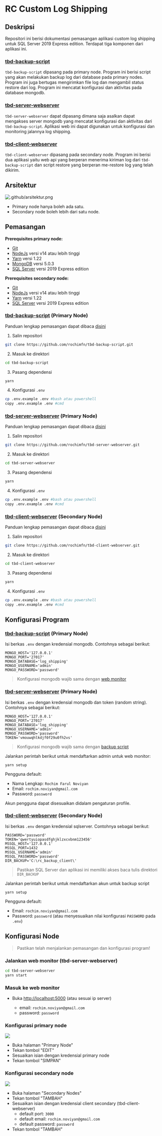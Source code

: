 # RC Custom Log Shipping

## Deskripsi

Repositori ini berisi dokumentasi pemasangan aplikasi custom log shipping untuk SQL Server 2019 Express edition. Terdapat tiga komponen dari aplikasi ini.

### [tbd-backup-script](https://github.com/rochimfn/tbd-backup-script)

`tbd-backup-script` dipasang pada primary node. Program ini berisi script yang akan melakukan backup log dari database pada primary nodes. Program ini juga bertugas mengirimkan file log dan mengambil status restore dari log. Program ini mencatat konfigurasi dan aktivitas pada database mongodb.

### [tbd-server-webserver](https://github.com/rochimfn/tbd-server-webserver)

`tbd-server-webserver` dapat dipasang dimana saja asalkan dapat mengakses server mongodb yang mencatat konfigurasi dan aktivitas dari `tbd-backup-script`. Aplikasi web ini dapat digunakan untuk konfigurasi dan monitoring jalannya log shipping.

### [tbd-client-webserver](https://github.com/rochimfn/tbd-client-webserver)

`tbd-client-webserver` dipasang pada secondary node. Program ini berisi dua aplikasi yaitu web api yang berperan menerima kiriman log dari `tbd-backup-script` dan script restore yang berperan me-restore log yang telah dikirim. 

## Arsitektur

![.github/arsitektur.png](.github/arsitektur.png)

* Primary node hanya boleh ada satu.
* Secondary node boleh lebih dari satu node.

## Pemasangan

**Prerequisites primary node:**
* [Git](https://git-scm.com/downloads)
* [NodeJs](https://nodejs.org/en/download/) versi v14 atau lebih tinggi
* [Yarn](https://classic.yarnpkg.com/lang/en/docs/install/) versi 1.22
* [MongoDB](https://www.mongodb.com/try/download/community) versi 5.0.3
* [SQL Server](https://www.microsoft.com/en-us/sql-server/sql-server-downloads) versi 2019 Express edition

**Prerequisites secondary node:**
* [Git](https://git-scm.com/downloads)
* [NodeJs](https://nodejs.org/en/download/) versi v14 atau lebih tinggi
* [Yarn](https://classic.yarnpkg.com/lang/en/docs/install/) versi 1.22
* [SQL Server](https://www.microsoft.com/en-us/sql-server/sql-server-downloads) versi 2019 Express edition


### [tbd-backup-script](https://github.com/rochimfn/tbd-backup-script) (Primary Node)

Panduan lengkap pemasangan dapat dibaca [disini](https://github.com/rochimfn/tbd-backup-script#readme)

1. Salin repositori

```bash
git clone https://github.com/rochimfn/tbd-backup-script.git
```

2. Masuk ke direktori

```bash
cd tbd-backup-script
```

3. Pasang dependensi

```bash
yarn 
```

4. Konfigurasi `.env`

```bash
cp .env.example .env #bash atau powershell
copy .env.example .env #cmd
```

### [tbd-server-webserver](https://github.com/rochimfn/tbd-server-webserver) (Primary Node)

Panduan lengkap pemasangan dapat dibaca [disini](https://github.com/rochimfn/tbd-server-webserver#readme)

1. Salin repositori

```bash
git clone https://github.com/rochimfn/tbd-server-webserver.git
```

2. Masuk ke direktori

```bash
cd tbd-server-webserver
```

3. Pasang dependensi

```bash
yarn 
```

4. Konfigurasi `.env`

```bash
cp .env.example .env #bash atau powershell
copy .env.example .env #cmd
```

### [tbd-client-webserver](https://github.com/rochimfn/tbd-client-webserver) (Secondary Node)

Panduan lengkap pemasangan dapat dibaca [disini](https://github.com/rochimfn/tbd-client-webserver#readme)

1. Salin repositori

```bash
git clone https://github.com/rochimfn/tbd-client-webserver.git
```

2. Masuk ke direktori

```bash
cd tbd-client-webserver
```

3. Pasang dependensi

```bash
yarn 
```

4. Konfigurasi `.env`

```bash
cp .env.example .env #bash atau powershell
copy .env.example .env #cmd
```


## Konfigurasi Program

### [tbd-backup-script](https://github.com/rochimfn/tbd-backup-script) (Primary Node)

Isi berkas `.env` dengan kredensial mongodb. Contohnya sebagai berikut:

```env
MONGO_HOST='127.0.0.1'
MONGO_PORT='27017'
MONGO_DATABASE='log_shipping'
MONGO_USERNAME='admin'
MONGO_PASSWORD='password'
```
> Konfigurasi mongodb wajib sama dengan [web monitor](https://github.com/rochimfn/tbd-server-webserver)

### [tbd-server-webserver](https://github.com/rochimfn/tbd-server-webserver) (Primary Node)

Isi berkas `.env` dengan kredensial mongodb dan token (random string). Contohnya sebagai berikut:

```env
MONGO_HOST='127.0.0.1'
MONGO_PORT='27017'
MONGO_DATABASE='log_shipping'
MONGO_USERNAME='admin'
MONGO_PASSWORD='password'
TOKEN='vmouwqhlkdjf0f29u0fh2vs'
```

> Konfigurasi mongodb wajib sama dengan [backup script](https://github.com/rochimfn/tbd-backup-script)

Jalankan perintah berikut untuk mendaftarkan admin untuk web monitor:

```
yarn setup
```

Pengguna default:
  * Nama Lengkap: `Rochim Farul Noviyan`
  * Email: `rochim.noviyan@gmail.com`
  * Password: `password`

Akun pengguna dapat disesuaikan didalam pengaturan profile.

### [tbd-client-webserver](https://github.com/rochimfn/tbd-client-webserver) (Secondary Node)

Isi berkas `.env` dengan kredensial sqlserver. Contohnya sebagai berikut:

```env
PASSWORD='password'
TOKEN='qwertyuiopasdfghjklzxcvbnm123456'
MSSQL_HOST='127.0.0.1'
MSSQL_PORT=1432
MSSQL_USERNAME='admin'
MSSQL_PASSWORD='password'
DIR_BACKUP='C:\rc_backup_client\'
```

> Pastikan SQL Server dan aplikasi ini memiliki akses baca tulis direktori `DIR_BACKUP`

Jalankan perintah berikut untuk mendaftarkan akun untuk backup script

```
yarn setup
```

Pengguna default:
  * Email: `rochim.noviyan@gmail.com`
  * Password: `password` (atau menyesuaikan nilai konfigurasi `PASSWORD` pada `.env`)


## Konfigurasi Node

> Pastikan telah menjalankan pemasangan dan konfigurasi program!

### Jalankan web monitor (tbd-server-webserver)

```bash
cd tbd-server-webserver
yarn start
```
### Masuk ke web monitor
*  Buka [http://localhost:5000](http://localhost:5000) (atau sesuai ip server)

    * email: `rochim.noviyan@gmail.com` 
    * password: `password`

### Konfigurasi primary node

![](.github/primary.png)

* Buka halaman "Primary Node"
* Tekan tombol "EDIT"
* Sesuaikan isian dengan kredensial primary node
* Tekan tombol "SIMPAN"

### Konfigurasi secondary node

![](.github/secondary.png)

* Buka halaman "Secondary Nodes"
* Tekan tombol "TAMBAH"
* Sesuaikan isian dengan kredensial client secondary (tbd-client-webserver)
  * default port: `3000`
  * default email: `rochim.noviyan@gmail.com`
  * default password: `password`
* Tekan tombol "TAMBAH"


